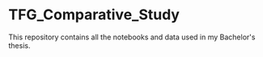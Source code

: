 # TFG_Comparative_Study

This repository contains all the notebooks and data used in my Bachelor's thesis.
